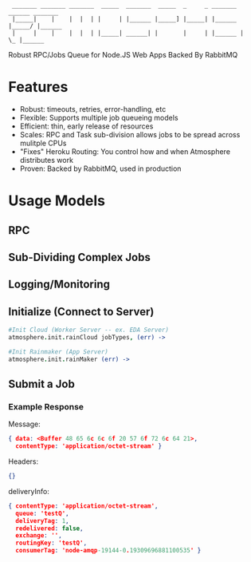 ```
 _______ _______ _______  _____  _______  _____  _     _ _______  ______ _______
 |_____|    |    |  |  | |     | |______ |_____] |_____| |______ |_____/ |______
 |     |    |    |  |  | |_____| ______| |       |     | |______ |    \_ |______

```
Robust RPC/Jobs Queue for Node.JS Web Apps Backed By RabbitMQ

# Features

* Robust: timeouts, retries, error-handling, etc
* Flexible: Supports multiple job queueing models
* Efficient: thin, early release of resources
* Scales: RPC and Task sub-division allows jobs to be spread across mulitple CPUs
* "Fixes" Heroku Routing: You control how and when Atmosphere distributes work
* Proven: Backed by RabbitMQ, used in production

# Usage Models

## RPC

## Sub-Dividing Complex Jobs

## Logging/Monitoring




## Initialize (Connect to Server)

```coffeescript
#Init Cloud (Worker Server -- ex. EDA Server)
atmosphere.init.rainCloud jobTypes, (err) ->
```
  
```coffeescript
#Init Rainmaker (App Server)
atmosphere.init.rainMaker (err) ->
```

## Submit a Job

### Example Response

Message:
```json
{ data: <Buffer 48 65 6c 6c 6f 20 57 6f 72 6c 64 21>,
  contentType: 'application/octet-stream' } 
```

Headers:
```json
{}
```

deliveryInfo:
```json
{ contentType: 'application/octet-stream',
  queue: 'testQ',
  deliveryTag: 1,
  redelivered: false,
  exchange: '',
  routingKey: 'testQ',
  consumerTag: 'node-amqp-19144-0.19309696881100535' }
```